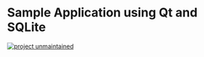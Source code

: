 # Sample Application using Qt and SQLite

[![project unmaintained](https://img.shields.io/badge/project-unmaintained-red.svg)](https://img.shields.io/badge/project-unmaintained-red.svg)
